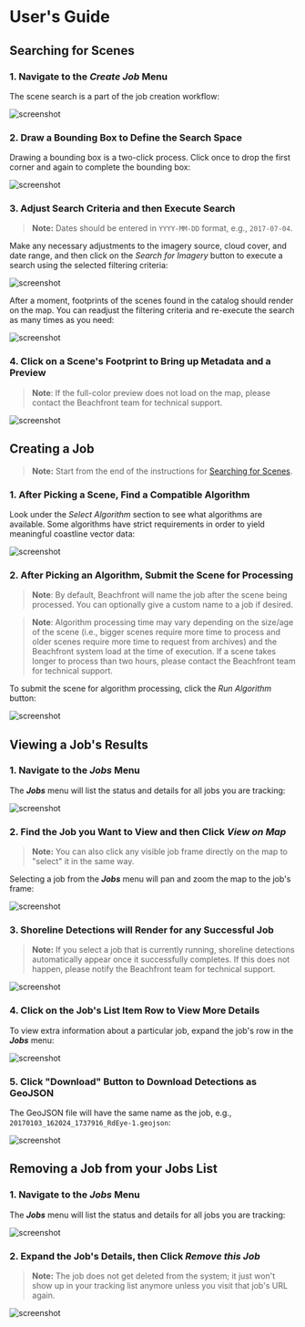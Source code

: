 # User's Guide

## Searching for Scenes

### 1. Navigate to the _Create Job_ Menu

The scene search is a part of the job creation workflow:

![screenshot](images/0000_navigate_to_create_job.png)

### 2. Draw a Bounding Box to Define the Search Space

Drawing a bounding box is a two-click process.  Click once to drop the first corner and again to complete the bounding box:

![screenshot](images/0001_draw_bbox.png)

### 3. Adjust Search Criteria and then Execute Search

> __Note:__ Dates should be entered in `YYYY-MM-DD` format, e.g., `2017-07-04`.

Make any necessary adjustments to the imagery source, cloud cover, and date range, and then click on the _Search for Imagery_ button to execute a search using the selected filtering criteria:

![screenshot](images/0002_catalog_search_criteria.png)

After a moment, footprints of the scenes found in the catalog should render on the map. You can readjust the filtering criteria and re-execute the search as many times as you need:

![screenshot](images/0003_catalog_search_results.png)

### 4. Click on a Scene's Footprint to Bring up Metadata and a Preview

> __Note__: If the full-color preview does not load on the map, please contact the Beachfront team for technical support.

![screenshot](images/0004_select_scene.png)

## Creating a Job

> __Note:__ Start from the end of the instructions for [Searching for Scenes](#searching-for-scenes).

### 1. After Picking a Scene, Find a Compatible Algorithm

Look under the _Select Algorithm_ section to see what algorithms are available.  Some algorithms have strict requirements in order to yield meaningful coastline vector data:

![screenshot](images/0005_select_algorithm_incompatible.png)

<!-- TODO: I was not able to get the "incompatible image" screenshot when updating
     screenshots, so an old screenshot is used here. We should fix this. --Filip -->

### 2. After Picking an Algorithm, Submit the Scene for Processing

> __Note__: By default, Beachfront will name the job after the scene being processed.  You can optionally give a custom name to a job if desired.

<!-- -->

> __Note__: Algorithm processing time may vary depending on the size/age of the scene (i.e., bigger scenes require more time to process and older scenes require more time to request from archives) and the Beachfront system load at the time of execution.  If a scene takes longer to process than two hours, please contact the Beachfront team for technical support.

To submit the scene for algorithm processing, click the _Run Algorithm_ button:

![screenshot](images/0006_select_algorithm_compatible.png)

## Viewing a Job's Results

### 1. Navigate to the _Jobs_ Menu

The ___Jobs___ menu will list the status and details for all jobs you are tracking:

![screenshot](images/0007_navigate_to_jobs.png)

### 2. Find the Job you Want to View and then Click _View on Map_

> __Note:__ You can also click any visible job frame directly on the map to "select" it in the same way.

Selecting a job from the ___Jobs___ menu will pan and zoom the map to the job's frame:

![screenshot](images/0008_view_job_on_map.png)

### 3. Shoreline Detections will Render for any Successful Job

> __Note:__ If you select a job that is currently running, shoreline detections automatically appear once it successfully completes.  If this does not happen, please notify the Beachfront team for technical support.

![screenshot](images/0009_selected_job_frame.png)

### 4. Click on the Job's List Item Row to View More Details

To view extra information about a particular job, expand the job's row in the ___Jobs___ menu:

![screenshot](images/0010_job_details.png)

### 5. Click "Download" Button to Download Detections as GeoJSON

The GeoJSON file will have the same name as the job, e.g., `20170103_162024_1737916_RdEye-1.geojson`:

![screenshot](images/0011_download_job_geojson.png)

## Removing a Job from your Jobs List

### 1. Navigate to the _Jobs_ Menu

The ___Jobs___ menu will list the status and details for all jobs you are tracking:

![screenshot](images/0007_navigate_to_jobs.png)

### 2. Expand the Job's Details, then Click _Remove this Job_

> __Note:__ The job does not get deleted from the system; it just won't show up in your tracking list anymore unless you visit that job's URL again.

![screenshot](images/0012_remove_job.png)
